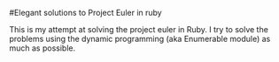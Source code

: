 #Elegant solutions to Project Euler in ruby

This is my attempt at solving the project euler in Ruby. I try to solve the problems using the dynamic programming (aka Enumerable module) as much as possible.
